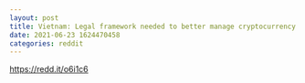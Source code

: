 ```yaml
--- 
layout: post 
title: Vietnam: Legal framework needed to better manage cryptocurrency market 
date: 2021-06-23 1624470458 
categories: reddit 
--- 
```

https://redd.it/o6i1c6